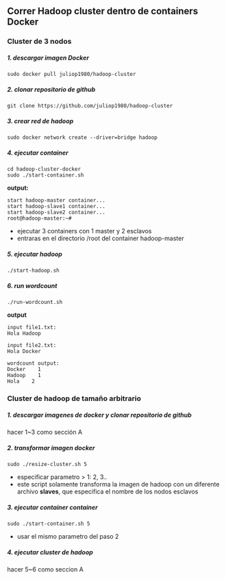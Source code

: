 ## Correr Hadoop cluster dentro de containers Docker


### Cluster de 3 nodos

##### 1. descargar imagen Docker

```
sudo docker pull juliop1980/hadoop-cluster
```

##### 2. clonar repositorio de github

```
git clone https://github.com/juliop1980/hadoop-cluster
```

##### 3. crear red de hadoop

```
sudo docker network create --driver=bridge hadoop
```

##### 4. ejecutar container

```
cd hadoop-cluster-docker
sudo ./start-container.sh
```

**output:**

```
start hadoop-master container...
start hadoop-slave1 container...
start hadoop-slave2 container...
root@hadoop-master:~# 
```
- ejecutar 3 containers con 1 master y 2 esclavos
- entraras en el directorio /root del container hadoop-master

##### 5. ejecutar hadoop

```
./start-hadoop.sh
```

##### 6. run wordcount

```
./run-wordcount.sh
```

**output**

```
input file1.txt:
Hola Hadoop

input file2.txt:
Hola Docker

wordcount output:
Docker    1
Hadoop    1
Hola    2
```

### Cluster de hadoop de tamaño arbitrario

##### 1. descargar imagenes de docker y clonar repositorio de github

hacer 1~3 como sección A

##### 2. transformar imagen docker

```
sudo ./resize-cluster.sh 5
```
- especificar parametro > 1: 2, 3..
- este script solamente transforma la imagen de hadoop con un diferente archivo **slaves**, que especifica el nombre de los nodos esclavos


##### 3. ejecutar container container

```
sudo ./start-container.sh 5
```
- usar el mismo parametro del paso 2

##### 4. ejecutar cluster de hadoop

hacer 5~6 como seccion A